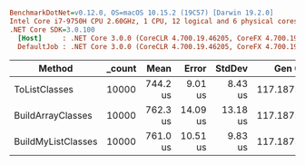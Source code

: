 ``` ini

BenchmarkDotNet=v0.12.0, OS=macOS 10.15.2 (19C57) [Darwin 19.2.0]
Intel Core i7-9750H CPU 2.60GHz, 1 CPU, 12 logical and 6 physical cores
.NET Core SDK=3.0.100
  [Host]     : .NET Core 3.0.0 (CoreCLR 4.700.19.46205, CoreFX 4.700.19.46214), X64 RyuJIT
  DefaultJob : .NET Core 3.0.0 (CoreCLR 4.700.19.46205, CoreFX 4.700.19.46214), X64 RyuJIT


```
|             Method | _count |     Mean |    Error |   StdDev |    Gen 0 |   Gen 1 |   Gen 2 | Allocated |
|------------------- |------- |---------:|---------:|---------:|---------:|--------:|--------:|----------:|
|      ToListClasses |  10000 | 744.2 us |  9.01 us |  8.43 us | 117.1875 | 78.1250 | 39.0625 | 725.11 KB |
|  BuildArrayClasses |  10000 | 762.3 us | 14.09 us | 13.18 us | 117.1875 | 78.1250 | 39.0625 | 725.12 KB |
| BuildMyListClasses |  10000 | 761.0 us | 10.51 us |  9.83 us | 117.1875 | 78.1250 | 39.0625 | 725.12 KB |
